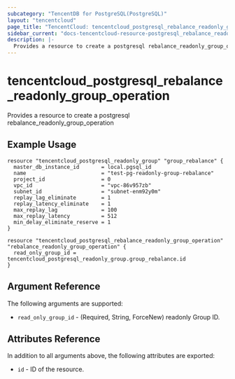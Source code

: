 ```yaml
---
subcategory: "TencentDB for PostgreSQL(PostgreSQL)"
layout: "tencentcloud"
page_title: "TencentCloud: tencentcloud_postgresql_rebalance_readonly_group_operation"
sidebar_current: "docs-tencentcloud-resource-postgresql_rebalance_readonly_group_operation"
description: |-
  Provides a resource to create a postgresql rebalance_readonly_group_operation
---
```


# tencentcloud_postgresql_rebalance_readonly_group_operation

Provides a resource to create a postgresql rebalance_readonly_group_operation

## Example Usage

```hcl
resource "tencentcloud_postgresql_readonly_group" "group_rebalance" {
  master_db_instance_id       = local.pgsql_id
  name                        = "test-pg-readonly-group-rebalance"
  project_id                  = 0
  vpc_id                      = "vpc-86v957zb"
  subnet_id                   = "subnet-enm92y0m"
  replay_lag_eliminate        = 1
  replay_latency_eliminate    = 1
  max_replay_lag              = 100
  max_replay_latency          = 512
  min_delay_eliminate_reserve = 1
}

resource "tencentcloud_postgresql_rebalance_readonly_group_operation" "rebalance_readonly_group_operation" {
  read_only_group_id = tencentcloud_postgresql_readonly_group.group_rebalance.id
}
```

## Argument Reference

The following arguments are supported:

* `read_only_group_id` - (Required, String, ForceNew) readonly Group ID.

## Attributes Reference

In addition to all arguments above, the following attributes are exported:

* `id` - ID of the resource.



